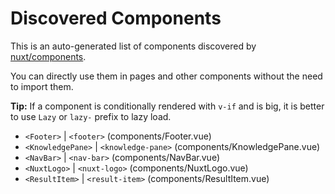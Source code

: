 # Discovered Components

This is an auto-generated list of components discovered by [nuxt/components](https://github.com/nuxt/components).

You can directly use them in pages and other components without the need to import them.

**Tip:** If a component is conditionally rendered with `v-if` and is big, it is better to use `Lazy` or `lazy-` prefix to lazy load.

- `<Footer>` | `<footer>` (components/Footer.vue)
- `<KnowledgePane>` | `<knowledge-pane>` (components/KnowledgePane.vue)
- `<NavBar>` | `<nav-bar>` (components/NavBar.vue)
- `<NuxtLogo>` | `<nuxt-logo>` (components/NuxtLogo.vue)
- `<ResultItem>` | `<result-item>` (components/ResultItem.vue)
